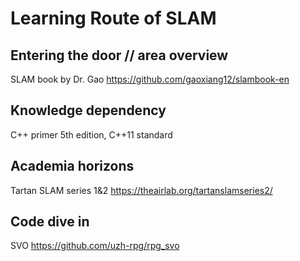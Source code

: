 # Learning Route of SLAM

## Entering the door // area overview
SLAM book by Dr. Gao https://github.com/gaoxiang12/slambook-en

## Knowledge dependency
C++ primer 5th edition, C++11 standard

## Academia horizons
Tartan SLAM series 1&2 https://theairlab.org/tartanslamseries2/

## Code dive in
SVO https://github.com/uzh-rpg/rpg_svo
